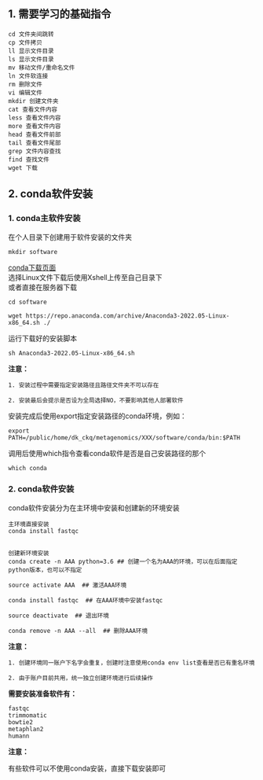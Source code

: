 ## 1. 需要学习的基础指令
    cd 文件夹间跳转
    cp 文件拷贝
    ll 显示文件目录
    ls 显示文件目录
    mv 移动文件/重命名文件
    ln 文件软连接
    rm 删除文件
    vi 编辑文件
    mkdir 创建文件夹
    cat 查看文件内容
    less 查看文件内容
    more 查看文件内容
    head 查看文件前部
    tail 查看文件尾部
    grep 文件内容查找
    find 查找文件
    wget 下载

## 2. conda软件安装
### 1. conda主软件安装
在个人目录下创建用于软件安装的文件夹
```shell
mkdir software
```
  
[conda下载页面](https://www.anaconda.com/products/distribution)  
选择Linux文件下载后使用Xshell上传至自己目录下  
或者直接在服务器下载  
```shell
cd software

wget https://repo.anaconda.com/archive/Anaconda3-2022.05-Linux-x86_64.sh ./
```
运行下载好的安装脚本
```shell
sh Anaconda3-2022.05-Linux-x86_64.sh
```
**注意：**  

    1. 安装过程中需要指定安装路径且路径文件夹不可以存在
    
    2. 安装最后会提示是否设为全局选择NO，不要影响其他人部署软件
安装完成后使用export指定安装路径的conda环境，例如：  
```shell
export PATH=/public/home/dk_ckq/metagenomics/XXX/software/conda/bin:$PATH
```
调用后使用which指令查看conda软件是否是自己安装路径的那个
```shell
which conda
```

### 2. conda软件安装
conda软件安装分为在主环境中安装和创建新的环境安装
```shell
主环境直接安装
conda install fastqc


创建新环境安装
conda create -n AAA python=3.6 ## 创建一个名为AAA的环境，可以在后面指定python版本，也可以不指定  

source activate AAA  ## 激活AAA环境  

conda install fastqc  ## 在AAA环境中安装fastqc  

source deactivate  ## 退出环境  

conda remove -n AAA --all  ## 删除AAA环境  
```
**注意：** 

    1. 创建环境同一账户下名字会重复，创建时注意使用conda env list查看是否已有重名环境
    
    2. 由于账户目前共用，统一独立创建环境进行后续操作

**需要安装准备软件有：**  

    fastqc  
    trimmomatic  
    bowtie2  
    metaphlan2  
    humann  

**注意：** 

有些软件可以不使用conda安装，直接下载安装即可
